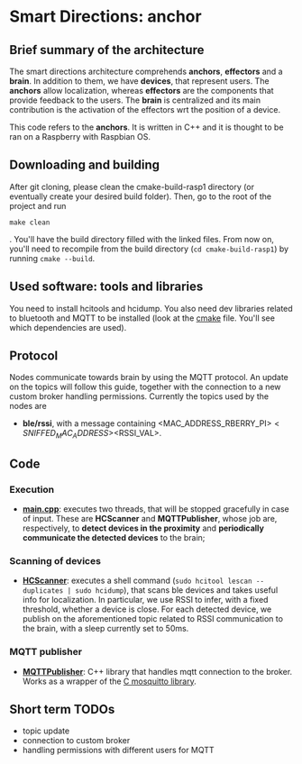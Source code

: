 # Smart Directions: anchor
## Brief summary of the architecture
The smart directions architecture comprehends **anchors**, **effectors** and a **brain**. In addition to them, we have **devices**, that represent users. The **anchors** allow localization, whereas **effectors** are the components that provide feedback to the users. The **brain** is centralized and its main contribution is the activation of the effectors wrt the position of a device.

This code refers to the **anchors**. It is written in C++ and it is thought to be ran on a Raspberry with Raspbian OS.

## Downloading and building

After git cloning, please clean the cmake-build-rasp1 directory (or eventually create your desired build folder). Then, go to the root of the project and run 
```shell
make clean
```
. You'll have the build directory filled with the linked files. From now on, you'll need to recompile from the build directory (```cd cmake-build-rasp1```) by running ```cmake --build```.

## Used software: tools and libraries

You need to install hcitools and hcidump. You also need dev libraries related to bluetooth and MQTT to be installed (look at the [cmake](https://github.com/filipkrasniqi/smart-directions-publisher/blob/master/CMakeLists.txt) file. You'll see which dependencies are used).

## Protocol

Nodes communicate towards brain by using the MQTT protocol. An update on the topics will follow this guide, together with the connection to a new custom broker handling permissions. Currently the topics used by the nodes are

- **ble/rssi**, with a message containing <MAC_ADDRESS_RBERRY_PI>$<SNIFFED_MAC_ADDRESS>$<RSSI_VAL>.

## Code
### Execution
- **[main.cpp](https://github.com/filipkrasniqi/smart-directions-publisher/blob/master/main.cpp)**: executes two threads, that will be stopped gracefully in case of input. These are **HCScanner** and **MQTTPublisher**, whose job are, respectively, to **detect devices in the proximity** and **periodically communicate the detected devices** to the brain;
### Scanning of devices
- **[HCScanner](https://github.com/filipkrasniqi/smart-directions-publisher/blob/master/hc_scanner_thread.cpp)**: executes a shell command (```sudo hcitool lescan --duplicates | sudo hcidump```), that scans ble devices and takes useful info for localization. In particular, we use RSSI to infer, with a fixed threshold, whether a device is close. For each detected device, we publish on the aforementioned topic related to RSSI communication to the brain, with a sleep currently set to 50ms.
### MQTT publisher
- **[MQTTPublisher](https://github.com/filipkrasniqi/smart-directions-publisher/blob/master/utils/mosquitto/mosquitto_wrapper.cpp)**: C++ library that handles mqtt connection to the broker. Works as a wrapper of the [C mosquitto library](https://mosquitto.org/api/files/mosquitto-h.html). 

## Short term TODOs
- topic update
- connection to custom broker
- handling permissions with different users for MQTT
